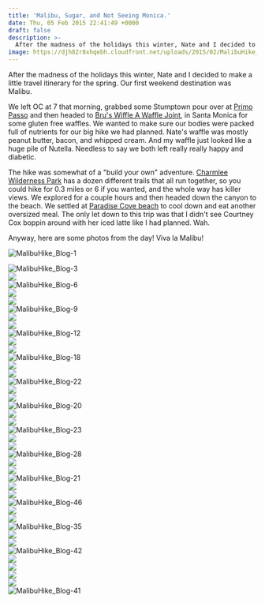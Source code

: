 ```yaml
---
title: 'Malibu, Sugar, and Not Seeing Monica.'
date: Thu, 05 Feb 2015 22:41:49 +0000
draft: false
description: >-
  After the madness of the holidays this winter, Nate and I decided to make a little travel itinerary for the spring. Our first weekend destination was Malibu.
image: https://djh82r8xhqebh.cloudfront.net/uploads/2015/02/MalibuHike_Blog-15.jpg
---
```


After the madness of the holidays this winter, Nate and I decided to make a little travel itinerary for the spring. Our first weekend destination was Malibu.

We left OC at 7 that morning, grabbed some Stumptown pour over at [Primo Passo](http://www.yelp.com/biz/primo-passo-coffee-co-santa-monica-4) and then headed to [Bru's Wiffle A Waffle Joint](http://www.yelp.com/biz/brus-wiffle-a-waffle-joint-santa-monica), in Santa Monica for some gluten free waffles. We wanted to make sure our bodies were packed full of nutrients for our big hike we had planned. Nate's waffle was mostly peanut butter, bacon, and whipped cream. And my waffle just looked like a huge pile of Nutella. Needless to say we both left really really happy and diabetic.

The hike was somewhat of a "build your own" adventure. [Charmlee Wilderness Park](http://www.malibucity.org/facilities/facility/details/Charmlee-Wilderness-Park-8) has a dozen different trails that all run together, so you could hike for 0.3 miles or 6 if you wanted, and the whole way has killer views. We explored for a couple hours and then headed down the canyon to the beach. We settled at [Paradise Cove beach](http://www.paradisecovemalibu.com/) to cool down and eat another oversized meal. The only let down to this trip was that I didn't see Courtney Cox boppin around with her iced latte like I had planned. Wah.

Anyway, here are some photos from the day! Viva la Malibu!

![MalibuHike_Blog-1](https://djh82r8xhqebh.cloudfront.net/uploads/2015/02/MalibuHike_Blog-1.jpg) <div class="flex-ns mhn2-ns mb3"> <div class="ph2-ns w-50-ns">![MalibuHike_Blog-3](https://djh82r8xhqebh.cloudfront.net/uploads/2015/02/MalibuHike_Blog-3.jpg)</div> <div class="ph2-ns w-50-ns">![](https://djh82r8xhqebh.cloudfront.net/uploads/2015/02/MalibuHike_Blog-8.jpg)</div> </div> ![MalibuHike_Blog-6](https://djh82r8xhqebh.cloudfront.net/uploads/2015/02/MalibuHike_Blog-6.jpg) <div class="flex-ns mhn2-ns mb3"> <div class="ph2-ns w-50-ns">![](https://djh82r8xhqebh.cloudfront.net/uploads/2015/02/MalibuHike_Blog-5.jpg)</div> <div class="ph2-ns w-50-ns">![](https://djh82r8xhqebh.cloudfront.net/uploads/2015/02/MalibuHike_Blog-2.jpg)</div> </div> ![MalibuHike_Blog-9](https://djh82r8xhqebh.cloudfront.net/uploads/2015/02/MalibuHike_Blog-9.jpg) <div class="flex-ns mhn2-ns mb3"> <div class="ph2-ns w-50-ns">![](https://djh82r8xhqebh.cloudfront.net/uploads/2015/02/MalibuHike_Blog-16.jpg)</div> <div class="ph2-ns w-50-ns">![](https://djh82r8xhqebh.cloudfront.net/uploads/2015/02/MalibuHike_Blog-13.jpg)</div> </div> ![MalibuHike_Blog-12](https://djh82r8xhqebh.cloudfront.net/uploads/2015/02/MalibuHike_Blog-12.jpg) <div class="flex-ns mhn2-ns mb3"> <div class="ph2-ns w-50-ns">![](https://djh82r8xhqebh.cloudfront.net/uploads/2015/02/MalibuHike_Blog-17.jpg)</div> <div class="ph2-ns w-50-ns">![](https://djh82r8xhqebh.cloudfront.net/uploads/2015/02/MalibuHike_Blog-10.jpg)</div> </div> ![MalibuHike_Blog-18](https://djh82r8xhqebh.cloudfront.net/uploads/2015/02/MalibuHike_Blog-18.jpg) <div class="flex-ns mhn2-ns mb3"> <div class="ph2-ns w-50-ns">![](https://djh82r8xhqebh.cloudfront.net/uploads/2015/02/MalibuHike_Blog-11.jpg)</div> <div class="ph2-ns w-50-ns">![](https://djh82r8xhqebh.cloudfront.net/uploads/2015/02/MalibuHike_Blog-19.jpg)</div> </div> ![MalibuHike_Blog-22](https://djh82r8xhqebh.cloudfront.net/uploads/2015/02/MalibuHike_Blog-22.jpg) <div class="flex-ns mhn2-ns mb3"> <div class="ph2-ns w-50-ns">![](https://djh82r8xhqebh.cloudfront.net/uploads/2015/02/MalibuHike_Blog-7.jpg)</div> <div class="ph2-ns w-50-ns">![](https://djh82r8xhqebh.cloudfront.net/uploads/2015/02/MalibuHike_Blog-24.jpg)</div> </div> ![MalibuHike_Blog-20](https://djh82r8xhqebh.cloudfront.net/uploads/2015/02/MalibuHike_Blog-20.jpg) <div class="flex-ns mhn2-ns mb3"> <div class="ph2-ns w-50-ns">![](https://djh82r8xhqebh.cloudfront.net/uploads/2015/02/MalibuHike_Blog-26.jpg)</div> <div class="ph2-ns w-50-ns">![](https://djh82r8xhqebh.cloudfront.net/uploads/2015/02/MalibuHike_Blog-29.jpg)</div> </div> ![MalibuHike_Blog-23](https://djh82r8xhqebh.cloudfront.net/uploads/2015/02/MalibuHike_Blog-23.jpg) <div class="flex-ns mhn2-ns mb3"> <div class="ph2-ns w-50-ns">![](https://djh82r8xhqebh.cloudfront.net/uploads/2015/02/MalibuHike_Blog-25.jpg)</div> <div class="ph2-ns w-50-ns">![](https://djh82r8xhqebh.cloudfront.net/uploads/2015/02/MalibuHike_Blog-30.jpg)</div> </div> ![MalibuHike_Blog-28](https://djh82r8xhqebh.cloudfront.net/uploads/2015/02/MalibuHike_Blog-28.jpg) <div class="flex-ns mhn2-ns mb3"> <div class="ph2-ns w-50-ns">![](https://djh82r8xhqebh.cloudfront.net/uploads/2015/02/MalibuHike_Blog-31.jpg)</div> <div class="ph2-ns w-50-ns">![](https://djh82r8xhqebh.cloudfront.net/uploads/2015/02/MalibuHike_Blog-15.jpg)</div> </div> ![MalibuHike_Blog-21](https://djh82r8xhqebh.cloudfront.net/uploads/2015/02/MalibuHike_Blog-21.jpg) <div class="flex-ns mhn2-ns mb3"> <div class="ph2-ns w-50-ns">![](https://djh82r8xhqebh.cloudfront.net/uploads/2015/02/MalibuHike_Blog-14.jpg)</div> <div class="ph2-ns w-50-ns">![](https://djh82r8xhqebh.cloudfront.net/uploads/2015/02/MalibuHike_Blog-4.jpg)</div> </div> ![MalibuHike_Blog-46](https://djh82r8xhqebh.cloudfront.net/uploads/2015/02/MalibuHike_Blog-46.jpg) <div class="flex-ns mhn2-ns mb3"> <div class="ph2-ns w-50-ns">![](https://djh82r8xhqebh.cloudfront.net/uploads/2015/02/MalibuHike_Blog-33.jpg)</div> <div class="ph2-ns w-50-ns">![](https://djh82r8xhqebh.cloudfront.net/uploads/2015/02/MalibuHike_Blog-43.jpg)</div> </div> ![MalibuHike_Blog-35](https://djh82r8xhqebh.cloudfront.net/uploads/2015/02/MalibuHike_Blog-35.jpg) <div class="flex-ns mhn2-ns mb3"> <div class="ph2-ns w-50-ns">![](https://djh82r8xhqebh.cloudfront.net/uploads/2015/02/MalibuHike_Blog-44.jpg)</div> <div class="ph2-ns w-50-ns">![](https://djh82r8xhqebh.cloudfront.net/uploads/2015/02/MalibuHike_Blog-37.jpg)</div> </div> ![MalibuHike_Blog-42](https://djh82r8xhqebh.cloudfront.net/uploads/2015/02/MalibuHike_Blog-42.jpg) <div class="flex-ns mhn2-ns mb3"> <div class="ph2-ns w-50-ns">![](https://djh82r8xhqebh.cloudfront.net/uploads/2015/02/MalibuHike_Blog-34.jpg)</div> <div class="ph2-ns w-50-ns">![](https://djh82r8xhqebh.cloudfront.net/uploads/2015/02/MalibuHike_Blog-40.jpg)</div> </div> <div class="flex-ns mhn2-ns mb3"> <div class="ph2-ns w-50-ns">![](https://djh82r8xhqebh.cloudfront.net/uploads/2015/02/MalibuHike_Blog-38.jpg)</div> <div class="ph2-ns w-50-ns">![](https://djh82r8xhqebh.cloudfront.net/uploads/2015/02/MalibuHike_Blog-39.jpg)</div> </div> ![MalibuHike_Blog-41](https://djh82r8xhqebh.cloudfront.net/uploads/2015/02/MalibuHike_Blog-41.jpg)